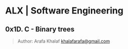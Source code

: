 # ALX | Software Engineering
## 0x1D. C - Binary trees

> Author: Arafa Khalaf <khalafarafa@gmail.com>
